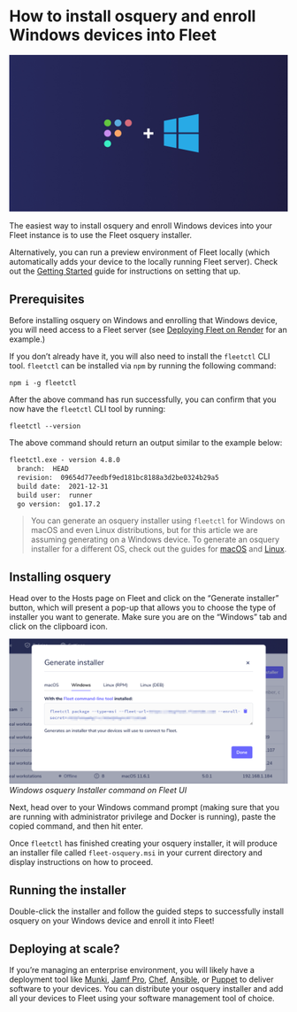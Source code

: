 # How to install osquery and enroll Windows devices into Fleet

![Enroll Linux devices into Fleet](../website/assets/images/articles/install-osquery-and-enroll-windows-devices-into-fleet-cover@2x.jpg)

The easiest way to install osquery and enroll Windows devices into your Fleet instance is to use the Fleet osquery installer.

Alternatively, you can run a preview environment of Fleet locally (which automatically adds your device to the locally running Fleet server). Check out the [Getting Started](https://fleetdm.com/get-started) guide for instructions on setting that up.

## Prerequisites

Before installing osquery on Windows and enrolling that Windows device, you will need access to a Fleet server (see [Deploying Fleet on Render](https://fleetdm.com/guides/deploying-fleet-on-render) for an example.)

If you don’t already have it, you will also need to install the `fleetctl` CLI tool. `fleetctl` can be installed via `npm` by running the following command:

```
npm i -g fleetctl
```

After the above command has run successfully, you can confirm that you now have the `fleetctl` CLI tool by running:

```
fleetctl --version
```

The above command should return an output similar to the example below:

```
fleetctl.exe - version 4.8.0
  branch:  HEAD
  revision:  09654d77eedbf9ed181bc8188a3d2be0324b29a5
  build date:  2021-12-31
  build user:  runner
  go version:  go1.17.2
```

> You can generate an osquery installer using `fleetctl` for Windows on macOS and even Linux distributions, but for this article we are assuming generating on a Windows device. To generate an osquery installer for a different OS, check out the guides for [macOS](https://fleetdm.com//guides/how-to-install-osquery-and-enroll-macos-devices-into-fleet) and [Linux](https://fleetdm.com//guides/how-to-install-osquery-and-enroll-linux-devices-into-fleet).

## Installing osquery

Head over to the Hosts page on Fleet and click on the “Generate installer” button, which will present a pop-up that allows you to choose the type of installer you want to generate. Make sure you are on the “Windows” tab and click on the clipboard icon.

![Generate installer](../website/assets/images/articles/install-osquery-and-enroll-windows-devices-into-fleet-1@2x.png)
*Windows osquery Installer command on Fleet UI*

Next, head over to your Windows command prompt (making sure that you are running with administrator privilege and Docker is running), paste the copied command, and then hit enter.

Once `fleetctl` has finished creating your osquery installer, it will produce an installer file called `fleet-osquery.msi` in your current directory and display instructions on how to proceed.

## Running the installer

Double-click the installer and follow the guided steps to successfully install osquery on your Windows device and enroll it into Fleet!

## Deploying at scale?
If you’re managing an enterprise environment, you will likely have a deployment tool like [Munki](https://www.munki.org/munki/), [Jamf Pro](https://www.jamf.com/products/jamf-pro/), [Chef](https://www.chef.io/), [Ansible](https://www.ansible.com/), or [Puppet](https://puppet.com/) to deliver software to your devices. You can distribute your osquery installer and add all your devices to Fleet using your software management tool of choice.

<meta name="category" value="guides">
<meta name="authorFullName" value="Kelvin Omereshone">
<meta name="authorGitHubUsername" value="dominuskelvin">
<meta name="publishedOn" value="2022-02-03">
<meta name="articleTitle" value="How to install osquery and enroll Windows devices into Fleet">
<meta name="articleImageUrl" value="../website/assets/images/articles/install-osquery-and-enroll-windows-devices-into-fleet-cover@2x.jpg">
